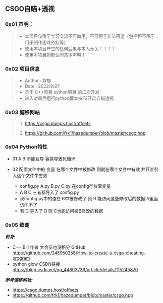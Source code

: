 ## CSGO自瞄+透视

### 0x01 声明：

>   - 本项目仅限于学习交流不可商用，不可用于非法用途（包括但不限于：用于制作游戏外挂等）
>   - 使用本项目产生的任何后果与本人无关！！！！
>   - 使用本项目则默认同意本声明！
>

### 0x02 项目信息

> * Author : 蜉蝣
> * Date   : 2022/9/27
> * 基于 C++项目 python项目 的二次开发
> * 进入对局后运行python脚本按F2开启自瞄透视


### 0x03 偏移网站

> 1. https://csgo.dumps.host/offsets
>
> 2. https://github.com/frk1/hazedumper/blob/master/csgo.hpp
>


### 0x04 Python特性
- 01 A B 不能互导 容易导致死循环
- 02 配置文件中的 变量 在哪个文件中被修改 则就在哪个文件中有效 并且谁引入这个文件中生效

	
	- config.py  A.py B.py C.py 在config存放着变量
	- A B C 三者都导入了 config.py
	- 现config.py中的值在 B中被修改了 则 B 能访问这些修改后的数据 A里面访问不了
	- 若 C 导入了 B 则 C也能访问被B修改的数据

### 0x05 致谢

***前身:***

- C++ Bili 作者 大会员也没积分 GitHub https://github.com/245950258/How-to-create-a-csgo-cheating-program
- python glow CSDN链接 https://blog.csdn.net/qq_44803739/article/details/115245870

***参考偏移网址:***

- https://csgo.dumps.host/offsets
- https://github.com/frk1/hazedumper/blob/master/csgo.hpp
